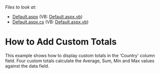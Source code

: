 <!-- default file list -->
*Files to look at*:

* [Default.aspx](./CS/ASPxPivotGrid_CustomTotals/Default.aspx) (VB: [Default.aspx.vb](./VB/ASPxPivotGrid_CustomTotals/Default.aspx.vb))
* [Default.aspx.cs](./CS/ASPxPivotGrid_CustomTotals/Default.aspx.cs) (VB: [Default.aspx.vb](./VB/ASPxPivotGrid_CustomTotals/Default.aspx.vb))
<!-- default file list end -->
# How to Add Custom Totals


<p>This example shows how to display custom totals in the 'Country' column field. Four custom totals calculate the Average, Sum, Min and Max values against the data field.</p>

<br/>


